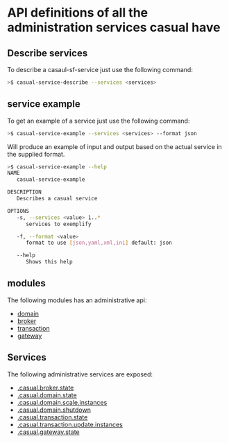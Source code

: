 
# API definitions of all the administration services casual have

## Describe services
To describe a casaul-sf-service just use the following command:

```bash
>$ casual-service-describe --services <services>
```

## service example
To get an example of a service just use the following command:

```bash
>$ casual-service-example --services <services> --format json
```

Will produce an example of input and output based on the actual service in the supplied format.

```bash
>$ casual-service-example --help
NAME
   casual-service-example

DESCRIPTION
   Describes a casual service

OPTIONS
   -s, --services <value> 1..*
      services to exemplify

   -f, --format <value>
      format to use [json,yaml,xml,ini] default: json

   --help
      Shows this help

```

## modules

The following modules has an administrative api:

* [domain](../../domain/documentation/api.md)
* [broker](../../broker/documentation/api.md)
* [transaction](../../transaction/documentation/api.md)
* [gateway](../../gateway/documentation/api.md)




## Services
The following administrative services are exposed:

* [.casual.broker.state](../../broker/documentation/api.md#markdown-header-casualbrokerstate)
* [.casual.domain.state](../../domain/documentation/api.md#markdown-header-casualdomainstate)
* [.casual.domain.scale.instances](../../domain/documentation/api.md#markdown-header-casualdomainscaleinstances)
* [.casual.domain.shutdown](../../domain/documentation/api.md#markdown-header-casualdomainshutdown)
* [.casual.transaction.state](../../transaction/documentation/api.md#markdown-header-casualtransactionstate)
* [.casual.transaction.update.instances](../../transaction/documentation/api.md#markdown-header-casualtransactionupdateinstances)
* [.casual.gateway.state](../../gateway/documentation/api.md#markdown-header-casualgatewaystate)





